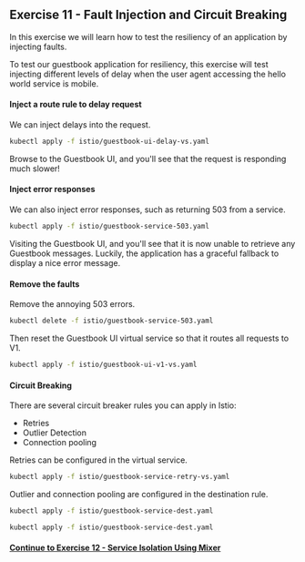 ## Exercise 11 - Fault Injection and Circuit Breaking

In this exercise we will learn how to test the resiliency of an application by injecting faults.

To test our guestbook application for resiliency, this exercise will test injecting different levels of delay when the user agent accessing the hello world service is mobile.

#### Inject a route rule to delay request

We can inject delays into the request.

```sh
kubectl apply -f istio/guestbook-ui-delay-vs.yaml
```

Browse to the Guestbook UI, and you'll see that the request is responding much slower!

#### Inject error responses

We can also inject error responses, such as returning 503 from a service.

```sh
kubectl apply -f istio/guestbook-service-503.yaml
```

Visiting the Guestbook UI, and you'll see that it is now unable to retrieve any Guestbook messages. Luckily, the application has a graceful fallback to display a nice error message.

#### Remove the faults

Remove the annoying 503 errors.

```sh
kubectl delete -f istio/guestbook-service-503.yaml
```

Then reset the Guestbook UI virtual service so that it routes all requests to V1.

```sh
kubectl apply -f istio/guestbook-ui-v1-vs.yaml
```

#### Circuit Breaking

There are several circuit breaker rules you can apply in Istio:
* Retries
* Outlier Detection
* Connection pooling

Retries can be configured in the virtual service.

```sh
kubectl apply -f istio/guestbook-service-retry-vs.yaml
```

Outlier and connection pooling are configured in the destination rule.

```sh
kubectl apply -f istio/guestbook-service-dest.yaml
```

```sh
kubectl apply -f istio/guestbook-service-dest.yaml
```

#### [Continue to Exercise 12 - Service Isolation Using Mixer](../exercise-12/README.md)
